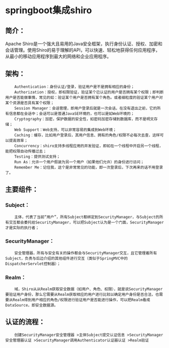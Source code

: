 # springboot集成shiro
## 简介：
Apache Shiro是一个强大且易用的Java安全框架，执行身份认证、授权、加密和会话管理。使用Shiro的易于理解的API，可以快速、轻松地获得任何应用程序，从最小的移动应用程序到最大的网络和企业应用程序。
## 架构：
        Authentication：身份认证/登录，验证用户是不是拥有相应的身份；
        Authorization：授权，即权限验证，验证某个已认证的用户是否拥有某个权限；即判断用户是否能做事情，常见的如：验证某个用户是否拥有某个角色。或者细粒度的验证某个用户对某个资源是否具有某个权限；
        Session Manager：会话管理，即用户登录后就是一次会话，在没有退出之前，它的所有信息都在会话中；会话可以是普通JavaSE环境的，也可以是如Web环境的；
        Cryptography：加密，保护数据的安全性，如密码加密存储到数据库，而不是明文存储；
        Web Support：Web支持，可以非常容易的集成到Web环境；
        Caching：缓存，比如用户登录后，其用户信息、拥有的角色/权限不必每次去查，这样可以提高效率；
        Concurrency：shiro支持多线程应用的并发验证，即如在一个线程中开启另一个线程，能把权限自动传播过去；
        Testing：提供测试支持；
        Run As：允许一个用户假装为另一个用户（如果他们允许）的身份进行访问；
        Remember Me：记住我，这个是非常常见的功能，即一次登录后，下次再来的话不用登录了。
## 主要组件：
### Subject：
        主体，代表了当前“用户”，所有Subject都绑定到SecurityManager，与Subject的所有交互都会委托给SecurityManager，可以把Subject认为是一个门面，SecurityManager才是实际的执行者；
### SecurityManager：
        安全管理器，所有与安全有关的操作都会与SecurityManager交互，且它管理着所有Subject，负责与后边介绍的其他组件进行交互（类似于SpringMVC中的DispatcherServlet控制器）；
### Realm：
        域，Shiro从从Realm获取安全数据（如用户、角色、权限），就是说SecurityManager要验证用户身份，那么它需要从Realm获取相应的用户进行比较以确定用户身份是否合法，也需要从Realm得到用户相应的角色/权限进行验证用户是否能进行操作，可以把Realm看成DataSource，即安全数据源。
## 认证的流程：
        创建SecurityManager安全管理器 >主体Subject提交认证信息 >SecurityManager安全管理器认证 >SecurityManager调用Authenticator认证器认证 >Realm验证

